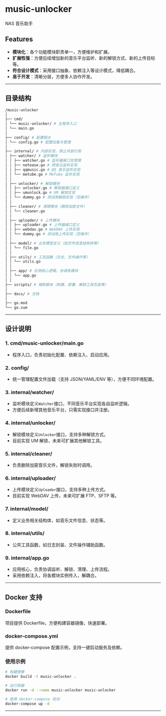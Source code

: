 # music-unlocker

NAS 音乐助手

## Features

- **模块化**：各个功能模块职责单一，方便维护和扩展。
- **扩展性强**：方便后续增加新的音乐平台监听、新的解锁方式、新的上传目标等。
- **符合设计模式**：采用接口抽象、依赖注入等设计模式，降低耦合。
- **易于开发**：清晰分层，方便多人协作开发。

---

## 目录结构

```bash
/music-unlocker
│
├── cmd/
│ └── music-unlocker/ # 主程序入口
│ └── main.go
│
├── config/ # 配置相关
│ └── config.go # 配置加载与管理
│
├── internal/ # 内部实现，禁止外部引用
│ ├── watcher/ # 监听模块
│ │ ├── watcher.go # 监听器接口及管理
│ │ ├── netease.go # 网易云监听实现
│ │ ├── qqmusic.go # QQ 音乐监听实现
│ │ └── metube.go # MeTube 监听实现
│ │
│ ├── unlocker/ # 解锁模块
│ │ ├── unlocker.go # 解锁器接口定义
│ │ ├── umunlock.go # UM 解锁实现
│ │ └── dummy.go # 测试用解锁实现（空操作）
│ │
│ ├── cleaner/ # 清理模块（删除加密文件）
│ │ └── cleaner.go
│ │
│ ├── uploader/ # 上传模块
│ │ ├── uploader.go # 上传器接口定义
│ │ ├── webdav.go # WebDAV 上传实现
│ │ └── dummy.go # 测试用上传实现（空操作）
│ │
│ ├── model/ # 业务模型定义（如文件信息结构体等）
│ │ └── file.go
│ │
│ ├── utils/ # 工具函数（日志、文件操作等）
│ │ └── utils.go
│ │
│ ├── app/ # 应用核心逻辑，协调各模块
│ │ └── app.go
│ │
├── scripts/ # 辅助脚本（构建、部署、解锁工具包装等）
│
├── docs/ # 文档
│
├── go.mod
└── go.sum
```

---

## 设计说明

### 1. cmd/music-unlocker/main.go

- 程序入口，负责初始化配置、依赖注入、启动应用。

### 2. config/

- 统一管理配置文件加载（支持 JSON/YAML/ENV 等），方便不同环境配置。

### 3. internal/watcher/

- 监听模块定义`Watcher`接口，不同音乐平台实现各自监听逻辑。
- 方便后续新增其他音乐平台，只需实现接口并注册。

### 4. internal/unlocker/

- 解锁模块定义`Unlocker`接口，支持多种解锁方式。
- 目前实现 UM 解锁，未来可扩展其他解锁工具。

### 5. internal/cleaner/

- 负责删除加密音乐文件，解锁失败时调用。

### 6. internal/uploader/

- 上传模块定义`Uploader`接口，支持多种上传方式。
- 目前实现 WebDAV 上传，未来可扩展 FTP、SFTP 等。

### 7. internal/model/

- 定义业务相关结构体，如音乐文件信息、状态等。

### 8. internal/utils/

- 公共工具函数，如日志封装、文件操作辅助函数。

### 9. internal/app.go

- 应用核心，负责协调监听、解锁、清理、上传流程。
- 采用依赖注入，将各模块实例传入，解耦合。

---

## Docker 支持

### Dockerfile

项目提供 Dockerfile，方便构建容器镜像，快速部署。

### docker-compose.yml

提供 docker-compose 配置示例，支持一键启动服务及依赖。

### 使用示例

```bash
# 构建镜像
docker build -t music-unlocker .

# 运行容器
docker run -d --name music-unlocker music-unlocker

# 使用 docker-compose 启动
docker-compose up -d
```

---
